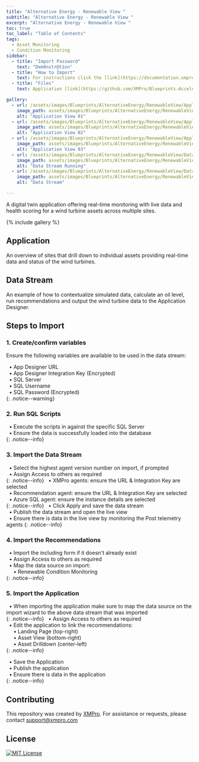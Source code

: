 ```yaml
---
title: "Alternative Energy - Renewable View "
subtitle: "Alternative Energy - Renewable View "
excerpt: "Alternative Energy - Renewable View "
toc: true
toc_label: "Table of Contents"
tags:
  - Asset Monitoring
  - Condition Monitoring
sidebar:
  - title: "Import Password"
    text: "Dem0nstr@t1on"
  - title: "How to Import"
    text: For instructions click the [link](https://documentation.xmpro.com/how-tos/import-export-and-clone#importing "Click Here")
  - title: "Files"
    text: Application [link](https://github.com/XMPro/Blueprints-Accelerators-Patterns/blob/master/Blueprints/Alternative%20Energy%20-%20Renewable%20View/Application/Renewables%20View.xapp "Click Here")<br /><br />Recommend - Oil [link](https://github.com/XMPro/Blueprints-Accelerators-Patterns/blob/master/Blueprints/Alternative%20Energy%20-%20Renewable%20View/Recommendation/Gearbox%20Oil.xr "Click Here")<br /><br />Data Stream [link](https://github.com/XMPro/Blueprints-Accelerators-Patterns/blob/master/Blueprints/Alternative%20Energy%20-%20Renewable%20View/Data%20Stream/Renewable%20Condition%20Monitoring.xuc "Click Here")<br /><br />SQL Scripts - Asset [link](https://github.com/XMPro/Blueprints-Accelerators-Patterns/blob/master/Blueprints/Alternative%20Energy%20-%20Renewable%20View/SQL%20Scripts/%5BDemoAlternativeEnergyAsset%5D.sql "Click Here")<br />SQL Scripts - Work order etc [link](https://github.com/XMPro/Blueprints-Accelerators-Patterns/blob/master/Blueprints/Alternative%20Energy%20-%20Renewable%20View/SQL%20Scripts/%5BDemoWorkManagementWindTurbine%5D.sql "Click Here")

gallery:
  - url: /assets/images/Blueprints/AlternativeEnergy/RenewableView/Application_01.png
    image_path: assets/images/Blueprints/AlternativeEnergy/RenewableView/Application_01.png
    alt: "Application View 01"
  - url: /assets/images/Blueprints/AlternativeEnergy/RenewableView/Application_02.png
    image_path: assets/images/Blueprints/AlternativeEnergy/RenewableView/Application_02.png
    alt: "Application View 02"
  - url: /assets/images/Blueprints/AlternativeEnergy/RenewableView/Application_03.png
    image_path: assets/images/Blueprints/AlternativeEnergy/RenewableView/Application_03.png
    alt: "Application View 03"
  - url: /assets/images/Blueprints/AlternativeEnergy/RenewableView/DataStream_Running.png
    image_path: assets/images/Blueprints/AlternativeEnergy/RenewableView/DataStream_Running.png
    alt: "Data Stream Running"
  - url: /assets/images/Blueprints/AlternativeEnergy/RenewableView/DataStream.png
    image_path: assets/images/Blueprints/AlternativeEnergy/RenewableView/DataStream.png
    alt: "Data Stream"

---
```


A digital twin application offering real-time monitoring with live data and health scoring for a wind turbine assets across multiple sites.

{% include gallery %}

## Application
An overview of sites that drill down to individual assets providing real-time data and status of the wind turbines.  

## Data Stream
An example of how to contextualize simulated data, calculate an oil level, run recommendations and output the wind turbine data to the Application Designer.

## Steps to Import

### 1. Create/confirm variables
Ensure the following variables are available to be used in the data stream:

&nbsp;&nbsp;&#8226; App Designer URL<br />
&nbsp;&nbsp;&#8226; App Designer Integration Key (Encrypted)<br />
&nbsp;&nbsp;&#8226; SQL Server<br />
&nbsp;&nbsp;&#8226; SQL Username<br />
&nbsp;&nbsp;&#8226; SQL Password (Encrypted)<br />
{: .notice--warning}

### 2. Run SQL Scripts
&nbsp;&nbsp;&#8226; Execute the scripts in against the specific SQL Server<br />
&nbsp;&nbsp;&#8226; Ensure the data is successfully loaded into the database<br />
{: .notice--info}

### 3. Import the Data Stream

&nbsp;&nbsp;&#8226; Select the highest agent version number on import, if prompted<br />
&nbsp;&nbsp;&#8226; Assign Access to others as required<br />
{: .notice--info}
&nbsp;&nbsp;&#8226; XMPro agents: ensure the URL & Integration Key are selected<br />
&nbsp;&nbsp;&#8226; Recommendation agent: ensure the URL & Integration Key are selected<br />
&nbsp;&nbsp;&#8226; Azure SQL agent: ensure the instance details are selected<br />
{: .notice--info}
&nbsp;&nbsp;&#8226; Click Apply and save the data stream<br />
&nbsp;&nbsp;&#8226; Publish the data stream and open the live view<br />
&nbsp;&nbsp;&#8226; Ensure there is data in the live view by monitoring the Post telemetry agents
{: .notice--info}

### 4. Import the Recommendations

&nbsp;&nbsp;&#8226; Import the including form if it doesn't already exist<br />
&nbsp;&nbsp;&#8226; Assign Access to others as required<br />
&nbsp;&nbsp;&#8226; Map the data source on import:<br />
&nbsp;&nbsp;&nbsp;&nbsp;&nbsp;&#8226; Renewable Condition Monitoring<br />
{: .notice--info}

### 5. Import the Application

&nbsp;&nbsp;&#8226; When importing the application make sure to map the data source on the import wizard to the above data stream that was imported<br />
{: .notice--info}
&nbsp;&nbsp;&#8226; Assign Access to others as required<br />
&nbsp;&nbsp;&#8226; Edit the application to link the recommendations:<br />
&nbsp;&nbsp;&nbsp;&nbsp;&nbsp;&#8226; Landing Page (top-right)<br />
&nbsp;&nbsp;&nbsp;&nbsp;&nbsp;&#8226; Asset View (bottom-right)<br />
&nbsp;&nbsp;&nbsp;&nbsp;&nbsp;&#8226; Asset Drilldown (center-left)<br />
{: .notice--info}

&nbsp;&nbsp;&#8226; Save the Application<br />
&nbsp;&nbsp;&#8226; Publish the application<br />
&nbsp;&nbsp;&#8226; Ensure there is data in the application<br />
{: .notice--info}

## Contributing
This repository was created by <a href="https://xmpro.com/">XMPro</a>. For assistance or requests, please contact <a href="mailto:support@xmpro.com">support@xmpro.com</a>

## License
[![MIT License](https://img.shields.io/badge/License-MIT-green.svg)](https://choosealicense.com/licenses/mit/)